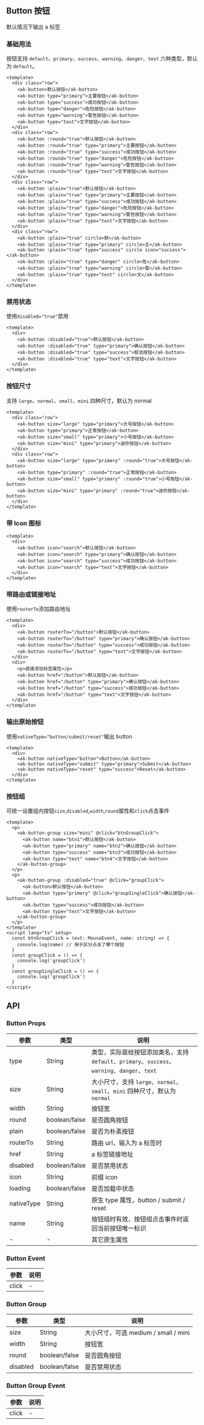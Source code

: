 ## Button 按钮

默认情况下输出 a 标签

### 基础用法

按钮支持 `default`、`primary`、`success`、`warning`、`danger`、`text` 六种类型，默认为 `default`。

```vue demo
<template>
  <div class="row">
    <ak-button>默认按钮</ak-button>
    <ak-button type="primary">主要按钮</ak-button>
    <ak-button type="success">成功按钮</ak-button>
    <ak-button type="danger">危险按钮</ak-button>
    <ak-button type="warning">警告按钮</ak-button>
    <ak-button type="text">文字按钮</ak-button>
  </div>
  <div class="row">
    <ak-button :round="true">默认按钮</ak-button>
    <ak-button :round="true" type="primary">主要按钮</ak-button>
    <ak-button :round="true" type="success">成功按钮</ak-button>
    <ak-button :round="true" type="danger">危险按钮</ak-button>
    <ak-button :round="true" type="warning">警告按钮</ak-button>
    <ak-button :round="true" type="text">文字按钮</ak-button>
  </div>
  <div class="row">
    <ak-button :plain="true">默认按钮</ak-button>
    <ak-button :plain="true" type="primary">主要按钮</ak-button>
    <ak-button :plain="true" type="success">成功按钮</ak-button>
    <ak-button :plain="true" type="danger">危险按钮</ak-button>
    <ak-button :plain="true" type="warning">警告按钮</ak-button>
    <ak-button :plain="true" type="text">文字按钮</ak-button>
  </div>
  <div class="row">
    <ak-button :plain="true" circle>默</ak-button>
    <ak-button :plain="true" type="primary" circle>主</ak-button>
    <ak-button :plain="true" type="success" circle icon="success"></ak-button>
    <ak-button :plain="true" type="danger" circle>危</ak-button>
    <ak-button :plain="true" type="warning" circle>警</ak-button>
    <ak-button :plain="true" type="text" circle>文</ak-button>
  </div>
</template>
```

### 禁用状态

使用`disabled="true"`禁用

```vue demo
<template>
  <div>
    <ak-button :disabled="true">默认按钮</ak-button>
    <ak-button :disabled="true" type="primary">确认按钮</ak-button>
    <ak-button :disabled="true" type="success">取消按钮</ak-button>
    <ak-button :disabled="true" type="text">文字按钮</ak-button>
  </div>
</template>
```

### 按钮尺寸

支持 `large`、`normal`、`small`、`mini` 四种尺寸，默认为 normal

```vue demo
<template>
  <div class="row">
    <ak-button size="large" type="primary">大号按钮</ak-button>
    <ak-button type="primary">正常按钮</ak-button>
    <ak-button size="small" type="primary">小号按钮</ak-button>
    <ak-button size="mini" type="primary">迷你按钮</ak-button>
  </div>
  <div class="row">
    <ak-button size="large" type="primary" :round="true">大号按钮</ak-button>
    <ak-button type="primary" :round="true">正常按钮</ak-button>
    <ak-button size="small" type="primary" :round="true">小号按钮</ak-button>
    <ak-button size="mini" type="primary" :round="true">迷你按钮</ak-button>
  </div>
</template>
```

### 带 Icon 图标

```vue demo
<template>
  <div>
    <ak-button icon="search">默认按钮</ak-button>
    <ak-button icon="search" type="primary">确认按钮</ak-button>
    <ak-button icon="search" type="success">成功按钮</ak-button>
    <ak-button icon="search" type="text">文字按钮</ak-button>
  </div>
</template>
```

### 带路由或链接地址

使用`routerTo`添加路由地址

```vue demo
<template>
  <div>
    <ak-button routerTo="/button">默认按钮</ak-button>
    <ak-button routerTo="/button" type="primary">确认按钮</ak-button>
    <ak-button routerTo="/button" type="success">成功按钮</ak-button>
    <ak-button routerTo="/button" type="text">文字按钮</ak-button>
  </div>
  <div>
    <p>直接添加标签属性</p>
    <ak-button href="/button">默认按钮</ak-button>
    <ak-button href="/button" type="primary">确认按钮</ak-button>
    <ak-button href="/button" type="success">成功按钮</ak-button>
    <ak-button href="/button" type="text">文字按钮</ak-button>
  </div>
</template>
```

### 输出原始按钮

使用`nativeType="button/submit/reset"`输出 button

```vue demo
<template>
  <div>
    <ak-button nativeType="button">Button</ak-button>
    <ak-button nativeType="submit" type="primary">Submit</ak-button>
    <ak-button nativeType="reset" type="success">Reset</ak-button>
  </div>
</template>
```

### 按钮组

可统一设置组内按钮`size`,`disabled`,`width`,`round`属性和`click`点击事件

```vue demo
<template>
  <p>
    <ak-button-group size="mini" @click="btnGroupClick">
      <ak-button name="btn1">默认按钮</ak-button>
      <ak-button type="primary" name="btn2">确认按钮</ak-button>
      <ak-button type="success" name="btn3">成功按钮</ak-button>
      <ak-button type="text" name="btn4">文字按钮</ak-button>
    </ak-button-group>
  </p>
  <p>
    <ak-button-group :disabled="true" @click="groupClick">
      <ak-button>默认按钮</ak-button>
      <ak-button type="primary" @click="groupSingleClick">确认按钮</ak-button>
      <ak-button type="success">成功按钮</ak-button>
      <ak-button type="text">文字按钮</ak-button>
    </ak-button-group>
  </p>
</template>
<script lang="ts" setup>
  const btnGroupClick = (evt: MouseEvent, name: string) => {
    console.log(name) // 用于区分点击了哪个按钮
  }
  const groupClick = () => {
    console.log('groupClick')
  }
  const groupSingleClick = () => {
    console.log('groupClick')
  }
</script>

```

## API

### Button Props

| 参数       | 类型          | 说明         |
| ---------- | ------------- | ----------------------------------------------------------------- |
| type       | String        | 类型，实际是给按钮添加类名，支持`default`、`primary`、`success`、`warning`、`danger`、`text` |
| size       | String        | 大小尺寸，支持 `large`、`normal`、`small`、`mini` 四种尺寸，默认为 `normal`   |
| width      | String        | 按钮宽      |
| round      | boolean/false | 是否圆角按钮  |
| plain      | boolean/false | 是否为朴素按钮  |
| routerTo   | String        | 路由 url，输入为 a 标签时 |
| href       | String        | a 标签链接地址                                                    |
| disabled   | boolean/false | 是否禁用状态                                                      |
| icon       | String        | 前缀 icon                                                         |
| loading    | boolean/false | 是否加载中状态                                                     |
| nativeType | String        | 原生 type 属性，button / submit / reset                           |
| name       | String        | 按钮组时有效，按钮组点击事件时返回当前按钮唯一标识                                   |
| -          | -             | 其它原生属性                                                      |

### Button Event

| 参数  | 说明 |
| ----- | ---- |
| click | -    |

### Button Group

| 参数     | 类型          | 说明                                 |
| -------- | ------------- | ------------------------------------ |
| size     | String        | 大小尺寸，可选 medium / small / mini |
| width    | String        | 按钮宽                               |
| round    | boolean/false | 是否圆角按钮                         |
| disabled | boolean/false | 是否禁用状态                         |

### Button Group Event

| 参数  | 说明 |
| ----- | ---- |
| click | -    |
